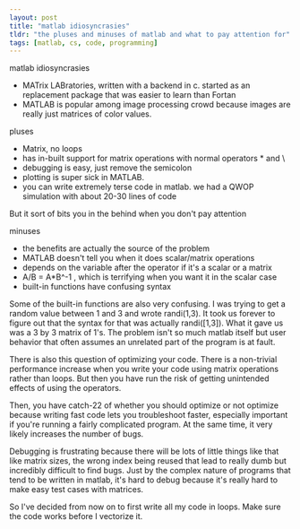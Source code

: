 ```yaml
---
layout: post
title: "matlab idiosyncrasies"
tldr: "the pluses and minuses of matlab and what to pay attention for"
tags: [matlab, cs, code, programming]
---
```


matlab idiosyncrasies

* MATrix LABratories, written with a backend in c. started as an replacement package that was easier to learn than Fortan
* MATLAB is popular among image processing crowd because images are really just matrices of color values.

pluses

* Matrix, no loops
* has in-built support for matrix operations with normal operators \* and \\
* debugging is easy, just remove the semicolon
* plotting is super sick in MATLAB.
* you can write extremely terse code in matlab. we had a QWOP simulation with about 20-30 lines of code

But it sort of bits you in the behind when you don't pay attention

minuses

* the benefits are actually the source of the problem
* MATLAB doesn't tell you when it does scalar/matrix operations
* depends on the variable after the operator if it's a scalar or a matrix
* A/B = A\*B^-1 , which is terrifying when you want it in the scalar case
* built-in functions have confusing syntax

Some of the built-in functions are also very confusing. I was trying to get a random value between 1 and 3 and wrote randi(1,3). It took us forever to figure out that the syntax for that was actually randi(\[1,3\]). What it gave us was a 3 by 3 matrix of 1's. The problem isn't so much matlab itself but user behavior that often assumes an unrelated part of the program is at fault.

There is also this question of optimizing your code. There is a non-trivial performance increase when you write your code using matrix operations rather than loops. But then you have run the risk of getting unintended effects of using the operators.

Then, you have catch-22 of whether you should optimize or not optimize because writing fast code lets you troubleshoot faster, especially important if you're running a
fairly complicated program. At the same time, it very likely increases the number of bugs.

Debugging is frustrating because there will be lots of little things like that like matrix sizes, the wrong index being reused that lead to really dumb but incredibly difficult to find bugs. Just by the complex nature of programs that tend to be written in matlab, it's hard to debug because it's really hard to make easy test cases with matrices.

So I've decided from now on to first write all my code in loops. Make sure the code works before I vectorize it.
